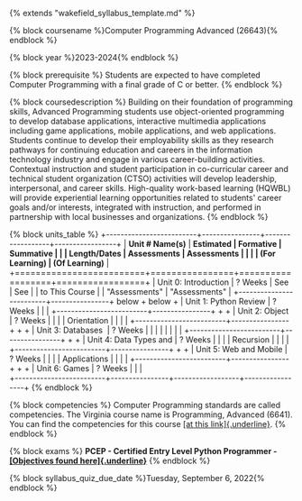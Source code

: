 {% extends "wakefield_syllabus_template.md" %}

{% block coursename %}Computer Programming Advanced (26643){% endblock %}

{% block year %}2023-2024{% endblock %}

{% block prerequisite %}
Students are expected to have completed Computer Programming with a final grade of C or better.
{% endblock %}

{% block coursedescription %}
Building on their foundation of programming skills, Advanced Programming students use object-oriented programming to develop database applications, interactive multimedia applications including game applications, mobile applications, and web applications. Students continue to develop their employability skills as they research pathways for continuing education and careers in the information technology industry and engage in various career-building activities. Contextual instruction and student participation in co-curricular career and technical student organization (CTSO) activities will develop leadership, interpersonal, and career skills. High-quality work-based learning (HQWBL) will provide experiential learning opportunities related to students' career goals and/or interests, integrated with instruction, and performed in partnership with local businesses and organizations.
{% endblock %}

{% block units_table %}
+-------------------------+----------------+------------------+-----------------+
| **Unit # Name(s)**      | **Estimated    | **Formative      | **Summative     |
|                         | Length/Dates** | Assessments      | Assessments     |
|                         |                | (For Learning)** | (Of Learning)** |
+=========================+================+==================+=================+
| Unit 0: Introduction    | ? Weeks        | See              | See             |
| to This Course          |                | "Assessments"    | "Assessments"   |
+-------------------------+----------------+ below            + below           +
| Unit 1: Python Review   | ? Weeks        |                  |                 |
+-------------------------+----------------+                  +                 +
| Unit 2: Object          | ? Weeks        |                  |                 |
| Orientation             |                |                  |                 |
+-------------------------+----------------+                  +                 +
| Unit 3: Databases       | ? Weeks        |                  |                 |
|                         |                |                  |                 |
+-------------------------+----------------+                  +                 +
| Unit 4: Data Types and  | ? Weeks        |                  |                 |
| Recursion               |                |                  |                 |
+-------------------------+----------------+                  +                 +
| Unit 5: Web and Mobile  | ? Weeks        |                  |                 |
| Applications            |                |                  |                 | 
+-------------------------+----------------+                  +                 +
| Unit 6: Games           | ? Weeks        |                  |                 |       
+-------------------------+----------------+------------------+-----------------+
{% endblock %}

{% block competencies %}
Computer Programming standards are called competencies. The Virginia
course name is Programming, Advanced (6641). You can find the competencies for
this course [[at this
link]{.underline}](https://virtualvirginia.instructure.com/courses/12889).
{% endblock %}

{% block exams %}
**PCEP - Certified Entry Level Python Programmer -** [**[Objectives
found
here]{.underline}**](https://pythoninstitute.org/pcep-exam-syllabus)
{% endblock %}

{% block syllabus_quiz_due_date %}Tuesday, September 6, 2022{% endblock %}
